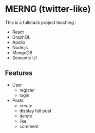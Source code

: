 # MERNG (twitter-like)
This is a fullstack project teaching : 
- React
- GraphQL
- Apollo
- Node.js
- MongoDB
- Semantic UI

## Features 
- User 
  - register
  - login
- Posts
  - create 
  - display full post
  - delete
  - like
  - comment
